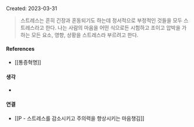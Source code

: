 Created: 2023-03-31

>스트레스는 흔히 긴장과 혼동되기도 하는데 정서적으로 부정적인 것들을 모두 스트레스라고 한다. 나는 사람의 마음을 어떤 식으로든 시험하고 조이고 압박을 가하는 모든 요소, 영향, 상황을 스트레스라 부르려고 한다.

#### References
- [[통증혁명]]

#### 생각
- 

#### 연결
- [[P - 스트레스를 감소시키고 주의력을 향상시키는 마음챙김]]
